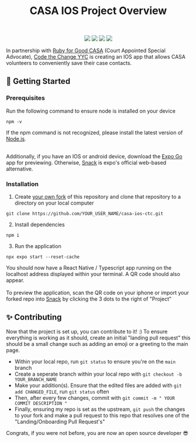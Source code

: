 <h1 align="center">
  CASA IOS Project Overview
</h1>
<br />
<p align="center"><a href="https://www.typescriptlang.org/" target="_blank"><img src="https://img.shields.io/badge/TypeScript-007ACC?style=for-the-badge&logo=typescript&logoColor=white" /></a>&nbsp;<a href="https://github.com/jaredh159/tailwind-react-native-classnames" target="_blank"><img src="https://img.shields.io/badge/tailwindcss-38BDF8?style=for-the-badge&logo=tailwindcss&logoColor=white"/></a>&nbsp;<a href="https://reactnative.dev/"><img src="https://img.shields.io/badge/react native-%2320232a.svg?style=for-the-badge&logo=react&logoColor=%2361DAFB" /></a>&nbsp;<a href="https://jestjs.io/" target="_blank"><img src="https://img.shields.io/badge/-jest-%23C21325?style=for-the-badge&logo=jest&logoColor=white" target="_blank"/></a>
</p>

</div>

<!-- ABOUT THE PROJECT -->

In partnership with [Ruby for Good CASA](https://github.com/rubyforgood/casa) (Court Appointed Special Advocate), [Code the Change YYC](https://www.codethechangeyyc.ca/) is creating an IOS app that allows CASA volunteers to conveniently save their case contacts.

<!-- GETTING STARTED -->

## 🚀 Getting Started

### Prerequisites

Run the following command to ensure node is installed on your device

```
npm -v
```

If the npm command is not recognized, please install the latest version of [Node.js](https://nodejs.org/en/download/).
<br />
<br />

Additionally, if you have an IOS or android device, download the [Expo Go](https://apps.apple.com/us/app/expo-go/id982107779) app for previewing. Otherwise, [Snack](https://snack.expo.dev/) is expo's official web-based alternative.

### Installation

1. Create [your own fork](https://docs.github.com/en/get-started/quickstart/fork-a-repo) of this repository and clone that repository to a directory on your local computer

```
git clone https://github.com/YOUR_USER_NAME/casa-ios-ctc.git
```

2. Install dependencies
```
npm i
```

3. Run the application
```
npx expo start --reset-cache
```
  You should now have a React Native / Typescript app running on
  the localhost address displayed within your terminal. A QR code should also appear.
  <br />
  <br />
  To preview the application, scan the QR code on your iphone or import your forked repo into [Snack](https://snack.expo.dev/) by clicking the 3 dots to the right of "Project"



  ## ✨ Contributing
  
  Now that the project is set up, you can contribute to it! :)
  To ensure everything is working as it should, create an initial "landing pull request" this should be a small change such as adding an emoji or a greeting to the main page.
  - Within your local repo, run ```git status``` to ensure you're on the ```main``` branch
  - Create a seperate branch within your local repo with ```git checkout -b YOUR_BRANCH_NAME```
  - Make your addition(s). Ensure that the edited files are added with
  ```git add CHANGED_FILE```, run ```git status``` often
  - Then, after every few changes, commit with ```git commit -m " YOUR COMMIT DESCRIPTION "```
  - Finally, ensuring my repo is set as the upstream, ```git push``` the changes to your fork and make a pull request to this repo that resolves one of the     "Landing/Onboarding Pull Request's"

  Congrats, if you were not before, you are now an open source developer 😎
